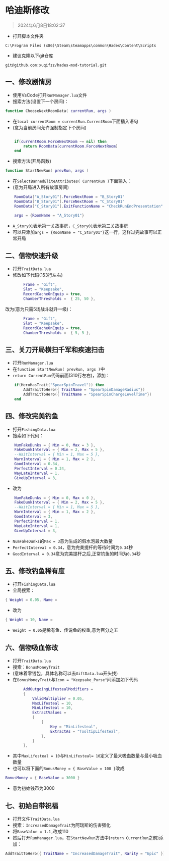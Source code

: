 # 哈迪斯修改

> 2024年6月8日18:02:37

* 打开脚本文件夹

```text
C:\Program Files (x86)\Steam\steamapps\common\Hades\Content\Scripts
```

* 建议克隆以下git仓库

```http
git@github.com:xuqifzz/hades-mod-tutorial.git
```

## 一、修改剧情房

* 使用VsCode打开`RunManager.lua`文件
* 搜索方法(设置下一个房间)：

```lua
function ChooseNextRoomData( currentRun, args )
```

* 在`local currentRoom = currentRun.CurrentRoom`下面插入语句
* (意为当前房间允许强制指定下个房间)

```lua

	if(currentRoom.ForceNextRoom ~= nil) then
		return RoomData[currentRoom.ForceNextRoom]
	end

```

* 搜索方法(开局函数)

```lua
function StartNewRun( prevRun, args )
```

* 在`SelectBannedEliteAttributes( CurrentRun )`下面输入：
* (意为开局进入所有故事房间)

```lua
	RoomData["A_Story01"].ForceNextRoom = "B_Story01"
	RoomData["B_Story01"].ForceNextRoom = "C_Story01"
	RoomData["C_Story01"].ExitFunctionName = "CheckRunEndPresentation"

	args = {RoomName = "A_Story01"}

```

* `A_Story01`表示第一关故事房，`C_Story01`表示第三关故事房
* 可以只添加`args = {RoomName = "C_Story01"}`这一行，这样过完故事可以正常开局

## 二、信物快速升级

* 打开`TraitData.lua`
* 修改如下代码(153行左右)

```lua
		Frame = "Gift",
		Slot = "Keepsake",
		RecordCacheOnEquip = true,
		ChamberThresholds =  { 25, 50 },
```

改为(意为只需5场战斗就升一级)：

```lua
		Frame = "Gift",
		Slot = "Keepsake",
		RecordCacheOnEquip = true,
		ChamberThresholds =  { 5, 5 },
```

## 三、关刀开局横扫千军和疾速扫击

* 打开`RunManager.lua`
* 在`function StartNewRun( prevRun, args )`中
* `return CurrentRun`代码前面(310行左右)，添加：

```lua
	if(HeroHasTrait("SpearSpinTravel")) then
		AddTraitToHero({ TraitName = "SpearSpinDamageRadius"})
		AddTraitToHero({ TraitName = "SpearSpinChargeLevelTime"})
	end

```

## 四、修改完美钓鱼

* 打开`FishingData.lua`
* 搜索如下代码：

```lua
	NumFakeDunks = { Min = 0, Max = 3 },
	FakeDunkInterval = { Min = 2, Max = 5 },
	--WaitInterval = { Min = 1, Max = 5 },
	WarnInterval = { Min = 1, Max = 2 },
	GoodInterval = 0.34,
	PerfectInterval = 0.34,
	WayLateInterval = 1,
	GiveUpInterval = 3,
```

* 改为

```lua
	NumFakeDunks = { Min = 0, Max = 0 },
	FakeDunkInterval = { Min = 2, Max = 5 },
	--WaitInterval = { Min = 1, Max = 5 },
	WarnInterval = { Min = 1, Max = 2 },
	GoodInterval = 3,
	PerfectInterval = 1,
	WayLateInterval = 1,
	GiveUpInterval = 3,
```

* `NumFakeDunks`的`Max = 3`意为生成的假水泡最大数量
* `PerfectInterval = 0.34`，意为完美提杆的等待时间为`0.34`秒
* `GoodInterval = 0.34`意为完美提杆之后,正常钓鱼的时间为`0.34`秒

## 五、修改钓鱼稀有度

* 打开`FishingData.lua`
* 全局搜索：

```lua
{ Weight = 0.05, Name =
```

* 改为

```lua
{ Weight = 10, Name =
```

* `Weight = 0.05`是稀有鱼、传说鱼的权重,意为百分之五

## 六、信物吸血修改

* 打开`TraitData.lua`
* 搜索：`BonusMoneyTrait`
* (意味着零钱包，具体名称可以去`GiftData.lua`开头找)
* 在`BonusMoneyTrait`与`Icon = "Keepsake_Purse"`间添加如下代码

```lua
		AddOutgoingLifestealModifiers =
		{
			ValidMultiplier = 0.05,
			MaxLifesteal = 10,
			MinLifesteal = 10,
			ExtractValues =
			{
				{
					Key = "MinLifesteal",
					ExtractAs = "TooltipLifesteal",
				},
			}
		},
```

* 其中`MaxLifesteal = 10`与`MinLifesteal= 10`定义了最大吸血数量与最小吸血数量
* 也可以将下面的`BonusMoney = { BaseValue = 100 }`改成

```lua
BonusMoney = { BaseValue = 3000 }
```

* 意为初始钱币为3000

## 七、初始自带祝福

* 打开文件`TraitData.lua`
* 搜索：`IncreasedDamageTrait`为阿瑞斯的伤害强化
* 将`BaseValue = 1.1,`改成110
* 然后打开`RunManager.lua`，在`StartNewRun`方法中(`return CurrentRun`之前)添加：

```lua
AddTraitToHero({ TraitName = "IncreasedDamageTrait", Rarity = "Epic" })
```

